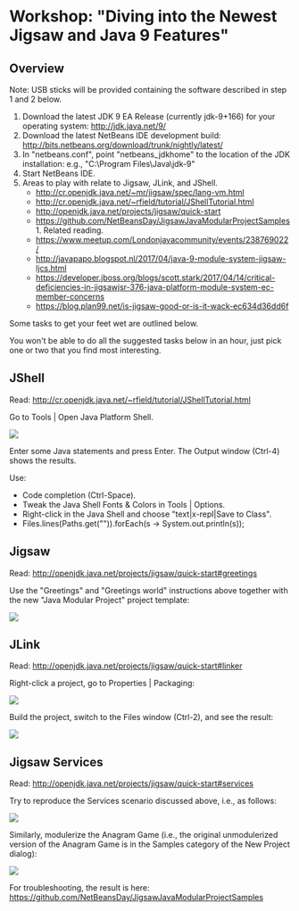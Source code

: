 # Workshop: "Diving into the Newest Jigsaw and Java 9 Features"

## Overview

Note: USB sticks will be provided containing the software described in step 1 and 2 below.

   1. Download the latest JDK 9 EA Release (currently jdk-9+166) for your operating system:
http://jdk.java.net/9/
   1. Download the latest NetBeans IDE development build: 
http://bits.netbeans.org/download/trunk/nightly/latest/
   1. In "netbeans.conf", point "netbeans_jdkhome" to the location of the JDK installation:
e.g., "C:\Program Files\Java\jdk-9"
   1. Start NetBeans IDE.
   1. Areas to play with relate to Jigsaw, JLink, and JShell.
      - http://cr.openjdk.java.net/~mr/jigsaw/spec/lang-vm.html
      - http://cr.openjdk.java.net/~rfield/tutorial/JShellTutorial.html
      - http://openjdk.java.net/projects/jigsaw/quick-start
      - https://github.com/NetBeansDay/JigsawJavaModularProjectSamples
    1. Related reading.
      - https://www.meetup.com/Londonjavacommunity/events/238769022/
      - http://javapapo.blogspot.nl/2017/04/java-9-module-system-jigsaw-ljcs.html
      - https://developer.jboss.org/blogs/scott.stark/2017/04/14/critical-deficiencies-in-jigsawjsr-376-java-platform-module-system-ec-member-concerns
      - https://blog.plan99.net/is-jigsaw-good-or-is-it-wack-ec634d36dd6f

Some tasks to get your feet wet are outlined below.

You won't be able to do all the suggested tasks below in an hour, just pick one or two that you find most interesting.

## JShell

Read: http://cr.openjdk.java.net/~rfield/tutorial/JShellTutorial.html

Go to Tools | Open Java Platform Shell.

<img src="images/jshell.png"></img>

Enter some Java statements and press Enter. The Output window (Ctrl-4) shows the results.

Use:
   * Code completion (Ctrl-Space).
   * Tweak the Java Shell Fonts & Colors in Tools | Options.
   * Right-click in the Java Shell and choose "text|x-repl|Save to Class".
   * Files.lines(Paths.get("<path-to-file-with-lines>")).forEach(s -> System.out.println(s));

## Jigsaw

Read: http://openjdk.java.net/projects/jigsaw/quick-start#greetings

Use the "Greetings" and "Greetings world" instructions above together with the new "Java Modular Project" project template:

<img src="images/multi.png"></img>

## JLink

Read: http://openjdk.java.net/projects/jigsaw/quick-start#linker

Right-click a project, go to Properties | Packaging:

<img src="images/jlink-1.png"></img>
<p>Build the project, switch to the Files window (Ctrl-2), and see the result:</p>
<img src="images/jlink-2.png"></img>

## Jigsaw Services

Read: http://openjdk.java.net/projects/jigsaw/quick-start#services

Try to reproduce the Services scenario discussed above, i.e., as follows:

<img src="images/service-1.png"></img>

Similarly, modulerize the Anagram Game (i.e., the original unmodulerized version of the Anagram Game is in the Samples category of the New Project dialog):

<img src="images/service-2.png"></img>

For troubleshooting, the result is here: https://github.com/NetBeansDay/JigsawJavaModularProjectSamples

